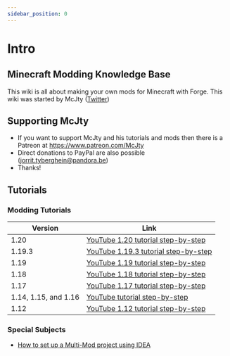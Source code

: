 ```yaml
---
sidebar_position: 0
---
```


# Intro

## Minecraft Modding Knowledge Base

This wiki is all about making your own mods for Minecraft with Forge.
This wiki was started by McJty ([Twitter](https://twitter.com/McJty))

## Supporting McJty
* If you want to support McJty and his tutorials and mods then there is a Patreon at https://www.patreon.com/McJty
* Direct donations to PayPal are also possible (jorrit.tyberghein@pandora.be)
* Thanks!

## Tutorials

### Modding Tutorials

| Version              | Link                                                                |
|----------------------|---------------------------------------------------------------------|
| 1.20                 | [YouTube 1.20 tutorial step-by-step](./1.20/1.20.md)                |
| 1.19.3               | [YouTube 1.19.3 tutorial step-by-step](./1.19.3/1.19.3.md)          |
| 1.19                 | [YouTube 1.19 tutorial step-by-step](./1.19/1.19.md)                |
| 1.18                 | [YouTube 1.18 tutorial step-by-step](./1.18/1.18.md)                |
| 1.17                 | [YouTube 1.17 tutorial step-by-step](./1.17/1.17.md)                |
| 1.14, 1.15, and 1.16 | [YouTube tutorial step-by-step](./1.14-1.15-1.16/1.14-1.15-1.16.md) |
| 1.12                 | [YouTube 1.12 tutorial step-by-step](./1.12/1.12.md)                |

### Special Subjects

* [How to set up a Multi-Mod project using IDEA](./misc/project/project.md)
